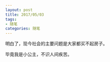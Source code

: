 ```yaml
---
layout: post
title: 2017/05/03
tags:
- 随笔
categories: 随笔
---
```

明白了，现今社会的主要问题是大家都买不起房子。

毕竟我是小公主，不识人间疾苦。